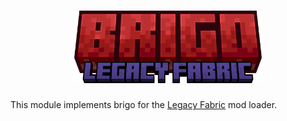 <h1 align="center">
  <img src="../.github/legacy_fabric.png" alt="fabric thumbnail" width="300">
</h1>


This module implements brigo for the [Legacy Fabric](http://legacyfabric.net/) mod loader.